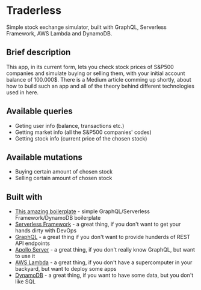 # Traderless

Simple stock exchange simulator, built with GraphQL, Serverless Framework, AWS Lambda and DynamoDB.

## Brief description

This app, in its current form, lets you check stock prices of S&P500 companies and simulate buying or selling them, with your initial account balance of 100.000$.
There is a Medium article comming up shortly, about how to build such an app and all of the theory behind different technologies used in here.

## Available queries

* Geting user info (balance, transactions etc.)
* Getting market info (all the S&P500 companies' codes)
* Getting stock info (current price of the chosen stock)

## Available mutations

* Buying certain amount of chosen stock
* Selling certain amount of chosen stock

## Built with

* [This amazing boilerplate](https://github.com/serverless/serverless-graphql) - simple GraphQL/Serverless Framework/DynamoDB boilerplate
* [Serverless Framework](https://serverless.com/) - a great thing, if you don't want to get your hands dirty with DevOps
* [GraphQL](https://graphql.org/) - a great thing if you don't want to provide hunderds of REST API endpoints
* [Apollo Server](https://www.apollographql.com/docs/apollo-server/servers/lambda.html) - a great thing, if you don't really know GraphQL, but want to use it
* [AWS Lambda](https://aws.amazon.com/lambda/) - a great thing, if you don't have a supercomputer in your backyard, but want to deploy some apps
* [DynamoDB](https://aws.amazon.com/dynamodb/) - a great thing, if you want to have some data, but you don't like SQL